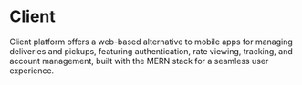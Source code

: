 # Client
 Client platform offers a web-based alternative to mobile apps for managing deliveries and pickups, featuring authentication, rate viewing, tracking, and account management, built with the MERN stack for a seamless user experience.
